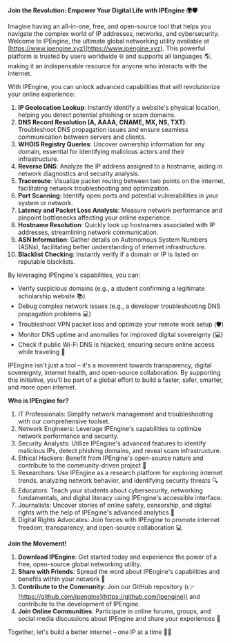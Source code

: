 **Join the Revolution: Empower Your Digital Life with IPEngine 🌍🛡️**

Imagine having an all-in-one, free, and open-source tool that helps you navigate the complex world of IP addresses, networks, and cybersecurity. Welcome to IPEngine, the ultimate global networking utility available at [https://www.ipengine.xyz](https://www.ipengine.xyz). This powerful platform is trusted by users worldwide 🌐 and supports all languages 🌎, making it an indispensable resource for anyone who interacts with the internet.

With IPEngine, you can unlock advanced capabilities that will revolutionize your online experience:

1. **IP Geolocation Lookup**: Instantly identify a website's physical location, helping you detect potential phishing or scam domains.
2. **DNS Record Resolution (A, AAAA, CNAME, MX, NS, TXT)**: Troubleshoot DNS propagation issues and ensure seamless communication between servers and clients.
3. **WHOIS Registry Queries**: Uncover ownership information for any domain, essential for identifying malicious actors and their infrastructure.
4. **Reverse DNS**: Analyze the IP address assigned to a hostname, aiding in network diagnostics and security analysis.
5. **Traceroute**: Visualize packet routing between two points on the internet, facilitating network troubleshooting and optimization.
6. **Port Scanning**: Identify open ports and potential vulnerabilities in your system or network.
7. **Latency and Packet Loss Analysis**: Measure network performance and pinpoint bottlenecks affecting your online experience.
8. **Hostname Resolution**: Quickly look up hostnames associated with IP addresses, streamlining network communication.
9. **ASN Information**: Gather details on Autonomous System Numbers (ASNs), facilitating better understanding of internet infrastructure.
10. **Blacklist Checking**: Instantly verify if a domain or IP is listed on reputable blacklists.

By leveraging IPEngine's capabilities, you can:

* Verify suspicious domains (e.g., a student confirming a legitimate scholarship website 📚)
* Debug complex network issues (e.g., a developer troubleshooting DNS propagation problems 💻)
* Troubleshoot VPN packet loss and optimize your remote work setup (🛡️)
* Monitor DNS uptime and anomalies for improved digital sovereignty (💻)
* Check if public Wi-Fi DNS is hijacked, ensuring secure online access while traveling 🚀

IPEngine isn't just a tool – it's a movement towards transparency, digital sovereignty, internet health, and open-source collaboration. By supporting this initiative, you'll be part of a global effort to build a faster, safer, smarter, and more open internet.

**Who is IPEngine for?**

1. IT Professionals: Simplify network management and troubleshooting with our comprehensive toolset.
2. Network Engineers: Leverage IPEngine's capabilities to optimize network performance and security.
3. Security Analysts: Utilize IPEngine's advanced features to identify malicious IPs, detect phishing domains, and reveal scam infrastructure.
4. Ethical Hackers: Benefit from IPEngine's open-source nature and contribute to the community-driven project 🤝
5. Researchers: Use IPEngine as a research platform for exploring internet trends, analyzing network behavior, and identifying security threats 🔍
6. Educators: Teach your students about cybersecurity, networking fundamentals, and digital literacy using IPEngine's accessible interface.
7. Journalists: Uncover stories of online safety, censorship, and digital rights with the help of IPEngine's advanced analytics 📰
8. Digital Rights Advocates: Join forces with IPEngine to promote internet freedom, transparency, and open-source collaboration 💻

**Join the Movement!**

1. **Download IPEngine**: Get started today and experience the power of a free, open-source global networking utility.
2. **Share with Friends**: Spread the word about IPEngine's capabilities and benefits within your network 🤝
3. **Contribute to the Community**: Join our GitHub repository (👉 [https://github.com/ipengine](https://github.com/ipengine)) and contribute to the development of IPEngine.
4. **Join Online Communities**: Participate in online forums, groups, and social media discussions about IPEngine and share your experiences 📢

Together, let's build a better internet – one IP at a time 🔐🚀